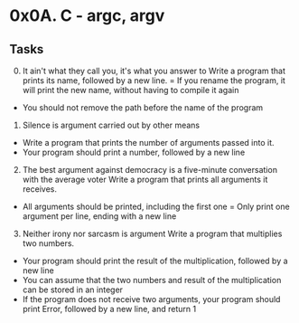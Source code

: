 # 0x0A. C - argc, argv
## Tasks
0. It ain't what they call you, it's what you answer to
Write a program that prints its name, followed by a new line.
= If you rename the program, it will print the new name, without having to compile it again
- You should not remove the path before the name of the program
1. Silence is argument carried out by other means
- Write a program that prints the number of arguments passed into it.
- Your program should print a number, followed by a new line
2. The best argument against democracy is a five-minute conversation with the average voter
Write a program that prints all arguments it receives.
- All arguments should be printed, including the first one
= Only print one argument per line, ending with a new line
3. Neither irony nor sarcasm is argument
Write a program that multiplies two numbers.
- Your program should print the result of the multiplication, followed by a new line
- You can assume that the two numbers and result of the multiplication can be stored in an integer
- If the program does not receive two arguments, your program should print Error, followed by a new line, and return 1

